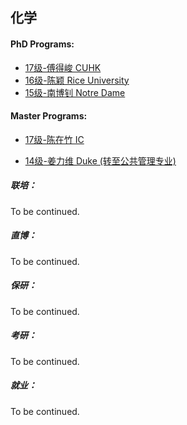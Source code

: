 ## 化学

#### PhD Programs:

- [17级-傅得峻 CUHK](grad-application/chemistry/[HK]-17-fudejun.md)
- [16级-陈颖 Rice University](grad-application/chemistry/[US]-15-chenying.md)
- [15级-南博钊 Notre Dame](grad-application/chemistry/[US]-15-nanbozhao.md)

#### Master Programs:

- [17级-陈在竹 IC](grad-application/chemistry/[UK]-17-chenzaizhu.md)

* [14级-姜力维 Duke (转至公共管理专业)](grad-application/chemistry/[US]-15-jiangliwei.md)

##### 联培：

To be continued.

##### 直博：

To be continued.

##### 保研：

To be continued.

##### 考研：

To be continued.

##### 就业：

To be continued.
